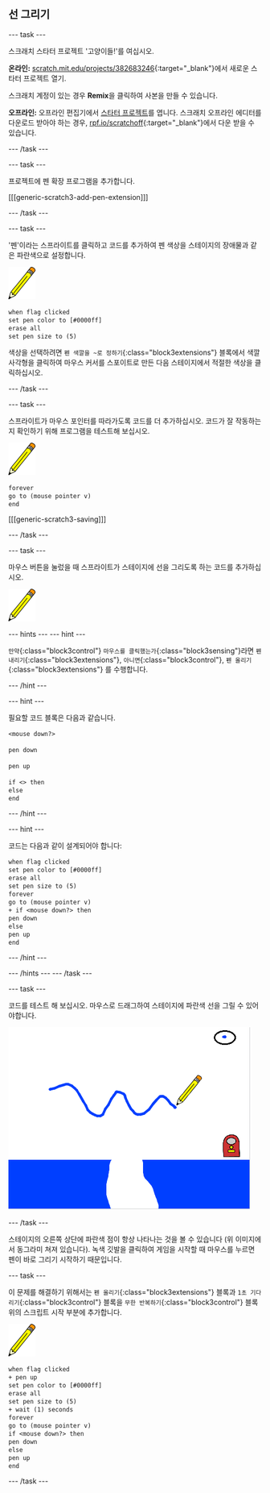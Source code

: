 ## 선 그리기

--- task ---

스크래치 스타터 프로젝트 '고양이들!'를 여십시오.

**온라인:** [scratch.mit.edu/projects/382683246](https://scratch.mit.edu/projects/382683246){:target="_blank"}에서 새로운 스타터 프로젝트 열기.

스크래치 계정이 있는 경우 **Remix**을 클릭하여 사본을 만들 수 있습니다.

**오프라인:** 오프라인 편집기에서 [스타터 프로젝트](http://rpf.io/p/ko-KR/cats-go)를 엽니다. 스크래치 오프라인 에디터를 다운로드 받아야 하는 경우, [rpf.io/scratchoff](http://rpf.io/scratchoff){:target="_blank"}에서 다운 받을 수 있습니다.

--- /task ---

--- task ---

프로젝트에 펜 확장 프로그램을 추가합니다.

[[[generic-scratch3-add-pen-extension]]]

--- /task ---

--- task ---

'펜'이라는 스프라이트를 클릭하고 코드를 추가하여 펜 색상을 스테이지의 장애물과 같은 파란색으로 설정합니다.

![펜 스프라이트](images/pen-sprite.png)

```blocks3
when flag clicked
set pen color to [#0000ff]
erase all
set pen size to (5)
```

색상을 선택하려면 `펜 색깔을 ~로 정하기`{:class="block3extensions"} 블록에서 색깔 사각형을 클릭하여 마우스 커서를 스포이트로 만든 다음 스테이지에서 적절한 색상을 클릭하십시오.

--- /task ---

--- task ---

스프라이트가 마우스 포인터를 따라가도록 코드를 더 추가하십시오. 코드가 잘 작동하는지 확인하기 위해 프로그램을 테스트해 보십시오.

![펜 스프라이트](images/pen-sprite.png)

```blocks3
forever
go to (mouse pointer v)
end
```

[[[generic-scratch3-saving]]]

--- /task ---

--- task ---

마우스 버튼을 눌렀을 때 스프라이트가 스테이지에 선을 그리도록 하는 코드를 추가하십시오.

![펜 스프라이트](images/pen-sprite.png)

--- hints ---
 --- hint ---

`만약`{:class="block3control"} `마우스를 클릭했는가`{:class="block3sensing"}라면 `펜 내리기`{:class="block3extensions"}, `아니면`{:class="block3control"}, `펜 올리기`{:class="block3extensions"} 를 수행합니다.

--- /hint ---

--- hint ---

필요할 코드 블록은 다음과 같습니다.

```blocks3
<mouse down?>

pen down

pen up

if <> then
else
end
```

--- /hint ---

--- hint ---

코드는 다음과 같이 설계되어야 합니다:

```blocks3
when flag clicked
set pen color to [#0000ff]
erase all
set pen size to (5)
forever
go to (mouse pointer v)
+ if <mouse down?> then
pen down
else
pen up
end
```

--- /hint ---

--- /hints --- --- /task ---

--- task ---

코드를 테스트 해 보십시오. 마우스로 드래그하여 스테이지에 파란색 선을 그릴 수 있어야합니다.

![선 그리기](images/draw-a-line.png)

--- /task ---

스테이지의 오른쪽 상단에 파란색 점이 항상 나타나는 것을 볼 수 있습니다 (위 이미지에서 동그라미 쳐져 있습니다). 녹색 깃발을 클릭하여 게임을 시작할 때 마우스를 누르면 펜이 바로 그리기 시작하기 때문입니다.

--- task ---

이 문제를 해결하기 위해서는 `펜 올리기`{:class="block3extensions"} 블록과 `1초 기다리기`{:class="block3control"} 블록을 `무한 반복하기`{:class="block3control"} 블록 위의 스크립트 시작 부분에 추가합니다.

![펜 스프라이트](images/pen-sprite.png)

```blocks3
when flag clicked
+ pen up
set pen color to [#0000ff]
erase all
set pen size to (5)
+ wait (1) seconds
forever
go to (mouse pointer v)
if <mouse down?> then
pen down
else
pen up
end
```

--- /task ---
